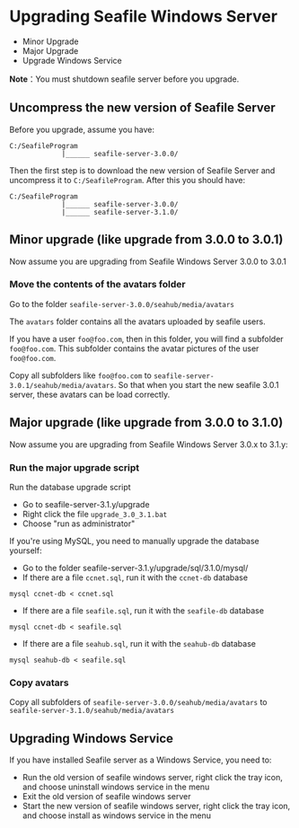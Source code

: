 # Upgrading Seafile Windows Server

- Minor Upgrade
- Major Upgrade
- Upgrade Windows Service

**Note**：You must shutdown seafile server before you upgrade.
## Uncompress the new version of Seafile Server

Before you upgrade, assume you have:
```
C:/SeafileProgram
             |______ seafile-server-3.0.0/
```
Then the first step is to download the new version of Seafile Server and uncompress it to ``C:/SeafileProgram``. After this you should have:
```
C:/SeafileProgram
             |______ seafile-server-3.0.0/
             |______ seafile-server-3.1.0/
```
## Minor upgrade (like upgrade from 3.0.0 to 3.0.1)

Now assume you are upgrading from Seafile Windows Server 3.0.0 to 3.0.1
### Move the contents of the avatars folder

Go to the folder ``seafile-server-3.0.0/seahub/media/avatars``

The ``avatars`` folder contains all the avatars uploaded by seafile users.

If you have a user ``foo@foo.com``, then in this folder, you will find a subfolder ``foo@foo.com``. This subfolder contains the avatar pictures of the user ``foo@foo.com``.

Copy all subfolders like ``foo@foo.com`` to ``seafile-server-3.0.1/seahub/media/avatars``. So that when you start the new seafile 3.0.1 server, these avatars can be load correctly.
## Major upgrade (like upgrade from 3.0.0 to 3.1.0)

Now assume you are upgrading from Seafile Windows Server 3.0.x to 3.1.y:

### Run the major upgrade script

Run the database upgrade script

- Go to seafile-server-3.1.y/upgrade
- Right click the file `upgrade_3.0_3.1.bat`
- Choose "run as administrator"

If you're using MySQL, you need to manually upgrade the database yourself:

- Go to the folder seafile-server-3.1.y/upgrade/sql/3.1.0/mysql/
- If there are a file `ccnet.sql`, run it with the `ccnet-db` database
```
mysql ccnet-db < ccnet.sql
```
- If there are a file `seafile.sql`, run it with the `seafile-db` database
```
mysql ccnet-db < seafile.sql
```
- If there are a file `seahub.sql`, run it with the `seahub-db` database
```
mysql seahub-db < seafile.sql
```

### Copy avatars

Copy all subfolders of ``seafile-server-3.0.0/seahub/media/avatars`` to ``seafile-server-3.1.0/seahub/media/avatars``
## Upgrading Windows Service

If you have installed Seafile server as a Windows Service, you need to:

- Run the old version of seafile windows server, right click the tray icon, and choose uninstall windows service in the menu
- Exit the old version of seafile windows server
- Start the new version of seafile windows server, right click the tray icon, and choose install as windows service in the menu
